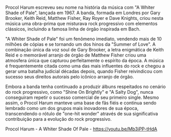 Procol Harum escreveu seu nome na história da música com "A Whiter Shade of Pale", lançada em 1967. A banda, formada em Londres por Gary Brooker, Keith Reid, Matthew Fisher, Ray Royer e Dave Knights, criou nesta música uma obra-prima que misturava rock progressivo com elementos clássicos, incluindo a famosa linha de órgão inspirada em Bach.

"A Whiter Shade of Pale" foi um fenômeno imediato, vendendo mais de 10 milhões de cópias e se tornando um dos hinos da "Summer of Love". A combinação única da voz soul de Gary Brooker, a letra enigmática de Keith Reid e o memorável arranjo de órgão de Matthew Fisher criou uma atmosfera única que capturou perfeitamente o espírito da época. A música é frequentemente citada como uma das mais influentes do rock e chegou a gerar uma batalha judicial décadas depois, quando Fisher reivindicou com sucesso seus direitos autorais pelo icônico arranjo de órgão.

Embora a banda tenha continuado a produzir álbuns respeitados no cenário do rock progressivo, como "Shine On Brightly" e "A Salty Dog", nunca conseguiram repetir o sucesso comercial de seu primeiro single. Mesmo assim, o Procol Harum manteve uma base de fãs fiéis e continua sendo lembrado como um dos grupos mais inovadores de sua época, transcendendo o rótulo de "one-hit wonder" através de sua significativa contribuição para a evolução do rock progressivo.

Procol Harum - A Whiter Shade Of Pale - https://youtu.be/Mb3iPP-tHdA
